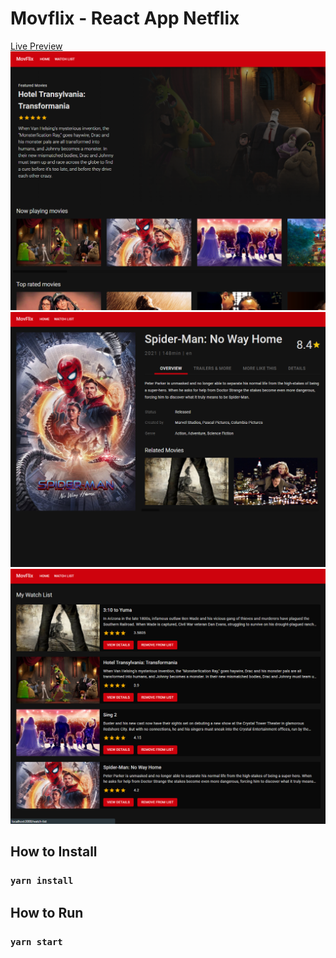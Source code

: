 # Movflix - React App Netflix

[Live Preview](https://movflix.byraihan.com/)
![dashboard](dashboard.png)
![detail](detail.png)
![watchlist](watchlist.png)

## How to Install

### `yarn install`

## How to Run

### `yarn start`
